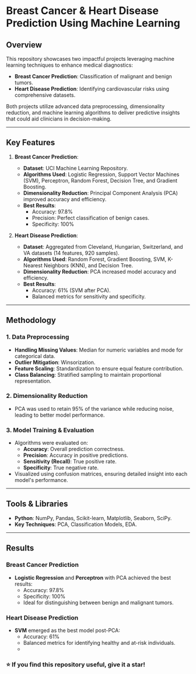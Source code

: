 # Breast Cancer & Heart Disease Prediction Using Machine Learning

## Overview
This repository showcases two impactful projects leveraging machine learning techniques to enhance medical diagnostics:
- **Breast Cancer Prediction**: Classification of malignant and benign tumors.
- **Heart Disease Prediction**: Identifying cardiovascular risks using comprehensive datasets.

Both projects utilize advanced data preprocessing, dimensionality reduction, and machine learning algorithms to deliver predictive insights that could aid clinicians in decision-making.

---

## Key Features
1. **Breast Cancer Prediction**:
   - **Dataset**: UCI Machine Learning Repository.
   - **Algorithms Used**: Logistic Regression, Support Vector Machines (SVM), Perceptron, Random Forest, Decision Tree, and Gradient Boosting.
   - **Dimensionality Reduction**: Principal Component Analysis (PCA) improved accuracy and efficiency.
   - **Best Results**:
     - Accuracy: 97.8%
     - Precision: Perfect classification of benign cases.
     - Specificity: 100%

2. **Heart Disease Prediction**:
   - **Dataset**: Aggregated from Cleveland, Hungarian, Switzerland, and VA datasets (14 features, 920 samples).
   - **Algorithms Used**: Random Forest, Gradient Boosting, SVM, K-Nearest Neighbors (KNN), and Decision Tree.
   - **Dimensionality Reduction**: PCA increased model accuracy and efficiency.
   - **Best Results**:
     - Accuracy: 61% (SVM after PCA).
     - Balanced metrics for sensitivity and specificity.

---

## Methodology
### 1. Data Preprocessing
- **Handling Missing Values**: Median for numeric variables and mode for categorical data.
- **Outlier Mitigation**: Winsorization.
- **Feature Scaling**: Standardization to ensure equal feature contribution.
- **Class Balancing**: Stratified sampling to maintain proportional representation.

### 2. Dimensionality Reduction
- PCA was used to retain 95% of the variance while reducing noise, leading to better model performance.

### 3. Model Training & Evaluation
- Algorithms were evaluated on:
  - **Accuracy**: Overall prediction correctness.
  - **Precision**: Accuracy in positive predictions.
  - **Sensitivity (Recall)**: True positive rate.
  - **Specificity**: True negative rate.
- Visualized using confusion matrices, ensuring detailed insight into each model's performance.

---

## Tools & Libraries
- **Python**: NumPy, Pandas, Scikit-learn, Matplotlib, Seaborn, SciPy.
- **Key Techniques**: PCA, Classification Models, EDA.

---

## Results
### Breast Cancer Prediction
- **Logistic Regression** and **Perceptron** with PCA achieved the best results:
  - Accuracy: 97.8%
  - Specificity: 100%
  - Ideal for distinguishing between benign and malignant tumors.

### Heart Disease Prediction
- **SVM** emerged as the best model post-PCA:
  - Accuracy: 61%
  - Balanced metrics for identifying healthy and at-risk individuals.
  - 
### ⭐️ **If you find this repository useful, give it a star!**
